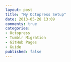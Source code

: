 ```yaml
---
layout: post
title: "My Octopress Setup"
date: 2013-05-28 13:09
comments: true
categories:
- Octopress
- Tumblr Migration
- GitHub Pages
- Guide
published: false
---
```

